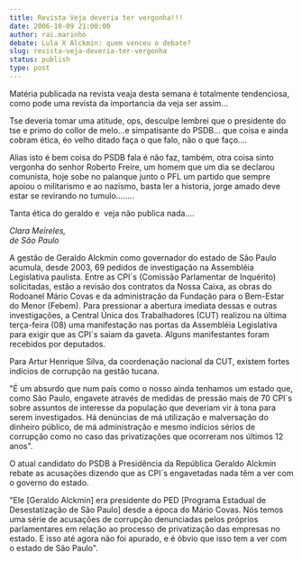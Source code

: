 ```yaml
---
title: Revista Veja deveria ter vergonha!!!
date: 2006-10-09 21:00:00
author: rai.marinho
debate: Lula X Alckmin: quem venceu o debate?
slug: revista-veja-deveria-ter-vergonha
status: publish 
type: post
---
```


Matéria publicada na revista veaja desta semana é totalmente tendenciosa, como pode uma revista da importancia da veja ser assim...


Tse deveria tomar uma atitude, ops, desculpe lembrei que o presidente do tse e primo do collor de melo...e simpatisante do PSDB... que coisa e ainda cobram ética, éo velho ditado faça o que falo, não o que faço....


Alias isto é bem coisa do PSDB fala é não faz, também, otra coisa sinto vergonha do senhor Roberto Freire, um homem que um dia se declarou comunista, hoje sobe no palanque junto o PFL um partido que sempre apoiou o militarismo e ao nazismo, basta ler a historia, jorge amado deve estar se revirando no tumulo........


Tanta ética do geraldo e  veja não publica nada....


*Clara Meireles,  
de São Paulo*


A gestão de Geraldo Alckmin como governador do estado de São Paulo acumula, desde 2003, 69 pedidos de investigação na Assembléia Legislativa paulista. Entre as CPI´s (Comissão Parlamentar de Inquérito) solicitadas, estão a revisão dos contratos da Nossa Caixa, as obras do Rodoanel Mário Covas e da administração da Fundação para o Bem-Estar do Menor (Febem). Para pressionar a abertura imediata dessas e outras investigações, a Central Única dos Trabalhadores (CUT) realizou na última terça-feira (08) uma manifestação nas portas da Assembléia Legislativa para exigir que as CPI´s saiam da gaveta. Alguns manifestantes foram recebidos por deputados.   
  
Para Artur Henrique Silva, da coordenação nacional da CUT, existem fortes indícios de corrupção na gestão tucana.   
  
"É um absurdo que num país como o nosso ainda tenhamos um estado que, como São Paulo, engavete através de medidas de pressão mais de 70 CPI´s sobre assuntos de interesse da população que deveriam vir à tona para serem investigados. Há denúncias de má utilização e malversação do dinheiro público, de má administração e mesmo indícios sérios de corrupção como no caso das privatizações que ocorreram nos últimos 12 anos".   
  
O atual candidato do PSDB à Presidência da República Geraldo Alckmin rebate as acusações dizendo que as CPI´s engavetadas nada têm a ver com o governo do estado.   
  
"Ele [Geraldo Alckmin] era presidente do PED [Programa Estadual de Desestatização de São Paulo] desde a época do Mário Covas. Nós temos uma série de acusações de corrupção denunciadas pelos próprios parlamentares em relação ao processo de privatização das empresas no estado. E isso até agora não foi apurado, e é óbvio que isso tem a ver com o estado de São Paulo".


